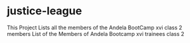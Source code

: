# justice-league
This Project Lists all the members of the Andela BootCamp xvi class 2 members
List of the Members of Andela Bootcamp xvi trainees class 2
